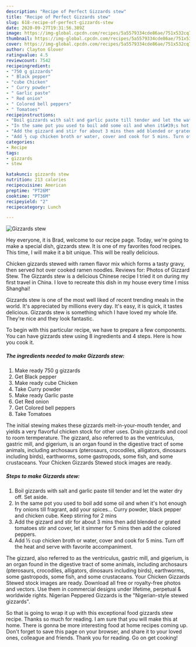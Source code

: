 ```yaml
---
description: "Recipe of Perfect Gizzards stew"
title: "Recipe of Perfect Gizzards stew"
slug: 618-recipe-of-perfect-gizzards-stew
date: 2020-09-27T19:31:56.389Z
image: https://img-global.cpcdn.com/recipes/5a5579334cde86ae/751x532cq70/gizzards-stew-recipe-main-photo.jpg
thumbnail: https://img-global.cpcdn.com/recipes/5a5579334cde86ae/751x532cq70/gizzards-stew-recipe-main-photo.jpg
cover: https://img-global.cpcdn.com/recipes/5a5579334cde86ae/751x532cq70/gizzards-stew-recipe-main-photo.jpg
author: Clayton Glover
ratingvalue: 4.5
reviewcount: 7542
recipeingredient:
- "750 g gizzards"
- " Black pepper"
- "cube Chicken"
- " Curry powder"
- " Garlic paste"
- " Red onion"
- " Colored bell peppers"
- " Tomatoes"
recipeinstructions:
- "Boil gizzards with salt and garlic paste till tender and let the water dry off. Set aside."
- "In the same pot you used to boil add some oil and when it&#39;s hot enough fry onions till fragrant, add your spices... Curry powder, black pepper and chicken cube. Keep stirring for 2 mins"
- "Add the gizzard and stir for about 3 mins then add blended or grated tomatoes stir and cover, let it simmer for 5 mins then add the colored peppers."
- "Add ½ cup chicken broth or water, cover and cook for 5 mins. Turn off the heat and serve with favorite accompaniment."
categories:
- Recipe
tags:
- gizzards
- stew

katakunci: gizzards stew 
nutrition: 213 calories
recipecuisine: American
preptime: "PT26M"
cooktime: "PT36M"
recipeyield: "2"
recipecategory: Lunch

---
```



![Gizzards stew](https://img-global.cpcdn.com/recipes/5a5579334cde86ae/751x532cq70/gizzards-stew-recipe-main-photo.jpg)

Hey everyone, it is Brad, welcome to our recipe page. Today, we're going to make a special dish, gizzards stew. It is one of my favorites food recipes. This time, I will make it a bit unique. This will be really delicious.

Chicken gizzards stewed with ramen flavor mix which forms a tasty gravy, then served hot over cooked ramen noodles. Reviews for: Photos of Gizzard Stew. The Gizzards stew is a delicious Chinese recipe I tried it on during my first travel in China. I love to recreate this dish in my house every time I miss Shanghai!

Gizzards stew is one of the most well liked of recent trending meals in the world. It's appreciated by millions every day. It's easy, it is quick, it tastes delicious. Gizzards stew is something which I have loved my whole life. They're nice and they look fantastic.


To begin with this particular recipe, we have to prepare a few components. You can have gizzards stew using 8 ingredients and 4 steps. Here is how you cook it.

<!--inarticleads1-->

##### The ingredients needed to make Gizzards stew:

1. Make ready 750 g gizzards
1. Get  Black pepper
1. Make ready cube Chicken
1. Take  Curry powder
1. Make ready  Garlic paste
1. Get  Red onion
1. Get  Colored bell peppers
1. Take  Tomatoes


The initial stewing makes these gizzards melt-in-your-mouth tender, and yields a very flavorful chicken stock for other uses. Drain gizzards and cool to room termperature. The gizzard, also referred to as the ventriculus, gastric mill, and gigerium, is an organ found in the digestive tract of some animals, including archosaurs (pterosaurs, crocodiles, alligators, dinosaurs including birds), earthworms, some gastropods, some fish, and some crustaceans. Your Chicken Gizzards Stewed stock images are ready. 

<!--inarticleads2-->

##### Steps to make Gizzards stew:

1. Boil gizzards with salt and garlic paste till tender and let the water dry off. Set aside.
1. In the same pot you used to boil add some oil and when it&#39;s hot enough fry onions till fragrant, add your spices... Curry powder, black pepper and chicken cube. Keep stirring for 2 mins
1. Add the gizzard and stir for about 3 mins then add blended or grated tomatoes stir and cover, let it simmer for 5 mins then add the colored peppers.
1. Add ½ cup chicken broth or water, cover and cook for 5 mins. Turn off the heat and serve with favorite accompaniment.


The gizzard, also referred to as the ventriculus, gastric mill, and gigerium, is an organ found in the digestive tract of some animals, including archosaurs (pterosaurs, crocodiles, alligators, dinosaurs including birds), earthworms, some gastropods, some fish, and some crustaceans. Your Chicken Gizzards Stewed stock images are ready. Download all free or royalty-free photos and vectors. Use them in commercial designs under lifetime, perpetual &amp; worldwide rights. Nigerian Peppered Gizzards is the &#34;Nigerian-style stewed gizzards&#34;. 

So that is going to wrap it up with this exceptional food gizzards stew recipe. Thanks so much for reading. I am sure that you will make this at home. There is gonna be more interesting food at home recipes coming up. Don't forget to save this page on your browser, and share it to your loved ones, colleague and friends. Thank you for reading. Go on get cooking!
